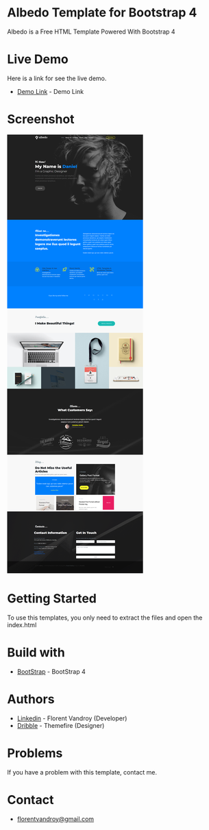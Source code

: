 # Albedo Template for Bootstrap 4
Albedo is a Free HTML Template Powered With Bootstrap 4

# Live Demo
Here is a link for see the live demo.
* [Demo Link](http://florent-vandroy.fr/projets/albedo/) - Demo Link

# Screenshot

![](capture.png)

# Getting Started
To use this templates, you only need to extract the files and open the index.html

# Build with
* [BootStrap](https://getbootstrap.com/) - BootStrap 4 

# Authors
* [Linkedin](https://www.linkedin.com/in/florent-v-2a9b77a2) - Florent Vandroy (Developer)
* [Dribble](https://dribbble.com/shots/3116578-Albedo-Free-Personal-Onepager-PSD-Template) - Themefire (Designer)

# Problems
If you have a problem with this template, contact me.

# Contact
* florentvandroy@gmail.com
